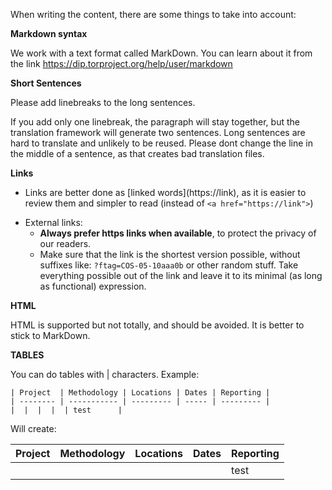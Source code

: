 When writing the content, there are some things to take into account:

**Markdown syntax**

We work with a text format called MarkDown. You can learn about it from the link https://dip.torproject.org/help/user/markdown 

**Short Sentences**

Please add linebreaks to the long sentences.

If you add only one linebreak, the paragraph will stay together, but the translation framework will generate two sentences.
Long sentences are hard to translate and unlikely to be reused.
Please dont change the line in the middle of a sentence, as that creates bad translation files.

**Links**

* Links are better done as \[linked words\](https://link), as it is easier to review them and simpler to read (instead of `<a href="https://link">`)
- External links:
  * **Always prefer https links when available**, to protect the privacy of our readers.
  * Make sure that the link is the shortest version possible, without suffixes like: `?ftag=COS-05-10aaa0b` or other random stuff. Take everything possible out of the link and leave it to its minimal (as long as functional) expression.

**HTML**

HTML is supported but not totally, and should be avoided. It is better to stick to MarkDown.

**TABLES**

You can do tables with | characters. Example:

```
| Project  | Methodology | Locations | Dates | Reporting |
| -------- | ----------- | --------- | ----- | --------- |
|  |  |  |  | test      |
```

Will create:

| Project  | Methodology | Locations | Dates | Reporting |
| -------- | ----------- | --------- | ----- | --------- |
|  |  |  |  | test      |



